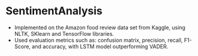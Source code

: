 # SentimentAnalysis

- Implemented on the Amazon food review data set from Kaggle, using NLTK, SKlearn and TensorFlow libraries.
- Used evaluation metrics such as: confusion matrix, precision, recall, F1-Score, and accuracy, with LSTM model outperforming VADER.
